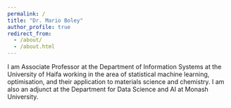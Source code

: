 ```yaml
---
permalink: /
title: "Dr. Mario Boley"
author_profile: true
redirect_from: 
  - /about/
  - /about.html
---
```


I am Associate Professor at the Department of Information Systems at the University of Haifa working in the area of statistical machine learning, optimisation, and their application to materials science and chemistry. I am also an adjunct at the Department for Data Science and AI at Monash University.

